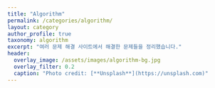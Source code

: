 ```yaml
---
title: "Algorithm"
permalink: /categories/algorithm/
layout: category
author_profile: true
taxonomy: algorithm
excerpt: "여러 문제 해결 사이트에서 해결한 문제들을 정리했습니다."
header:
  overlay_image: /assets/images/algorithm-bg.jpg
  overlay_filter: 0.2
  caption: "Photo credit: [**Unsplash**](https://unsplash.com)" 
---
```

